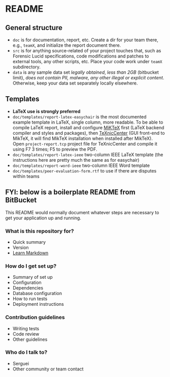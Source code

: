 # README #

## General structure ##

* `doc` is for documentation, report, etc. Create a dir for your team there, e.g., `teamX`, and initialize the report document there.
* `src` is for anything source-related of your project touches that, such as Forensic Lucid specifications, code modifications and patches to external tools, any other scripts, etc. Place your code work under `teamX` subdirectory.
* `data` is any sample data set *legally obtained*, *less than 2GB* (bitbucket limit), *does not contain PII, malware, any other illegal or explicit content*. Otherwise, keep your data set separately locally elsewhere.

## Templates ##

* **LaTeX use is strongly preferred**
* `doc/templates/report-latex-easychair` is the most documented example template in LaTeX, single column, more readable. To be able to compile LaTeX report, install and configure [MiKTeX](miktex.org) first (LaTeX backend compiler and styles and packages), then [TeXnicCenter](texniccenter.org) (GUI front-end to MikTeX, it will find MikTeX installation when installed after MikTeX). Open `project-report.tcp` project file for TeXnicCenter and compile it using F7 3 times; F5 to preview the PDF.
* `doc/templates/report-latex-ieee` two-column IEEE LaTeX template (the instructions here are pretty much the same as for easychair) 
* `doc/templates/report-word-ieee` two-column IEEE Word template
* `doc/templates/peer-evaluation-form.rtf` to use if there are disputes within teams

## FYI: below is a boilerplate README from BitBucket ##

This README would normally document whatever steps are necessary to get your application up and running.

### What is this repository for? ###

* Quick summary
* Version
* [Learn Markdown](https://bitbucket.org/tutorials/markdowndemo)

### How do I get set up? ###

* Summary of set up
* Configuration
* Dependencies
* Database configuration
* How to run tests
* Deployment instructions

### Contribution guidelines ###

* Writing tests
* Code review
* Other guidelines

### Who do I talk to? ###

* Serguei
* Other community or team contact